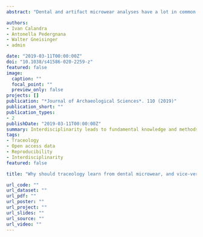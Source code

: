 ```yaml
---
abstract: "Dental and artifact microwear analyses have a lot in common regarding the questions they address, their de- velopmental history and their issues. However, few paleontologists and archeologists are aware of this, and even those who are, do not take into account most of the methodological insights from the other field. In this focus article, we briefly review the main developmental steps of both methods, highlight how similar their histories are and how combining methodological developments can improve both research fields. In both cases, the traditional analyses have been strongly criticized mainly because of their subjectivity and their lack of repeatability and reproducibility. Quantitative surface texture analyses have been proposed in response, re- sulting in dental microwear texture analysis (DMTA) and quantitative artifact microwear analysis (QAMA). DMTA is however a more mature method than QAMA and is well supported within the paleontological community. In this paper, focused on the methodological framework of both fields, we address this topic by arguing that traceologists could borrow a lot from DMTA; this would allow QAMA to become an established method much more quickly. Dental microwear analysts can also learn from traceology, especially regarding sample prepara- tion, experimentation and residue analysis. We hope that this focus article will stimulate more awareness, exchange and collaboration between pa- leontologists and archeologists, and especially between dental and artifact microwear analysts. Paleontology, archeology and the field of surface analysis as a whole would all benefit from such cooperation."

authors:
- Ivan Calandra
- Antonella Pedergnana
- Walter Gneisinger
- admin

date: "2019-03-11T00:00:00Z"
doi: "10.1038/s41586-020-2259-z"
featured: false
image:
  caption: ""
  focal_point: ""
  preview_only: false
projects: []
publication: "*Journal of Archaeological Sciences*. 110 (2019)"
publication_short: ""
publication_types:
- 2
publishDate: "2019-03-11T00:00:00Z"
summary: Interdisciplinarity leads to fundamental knowledge and methods combination between disciplines. Having this in mind, in this paper we track all major theoretical and methodological developments on two closed-related disciplines, dental microwear and use-wear. The main goal was to discuss how the two disciplines improved and at the same time, how much still need to be done. While methods seems to that have been established in one discipline, they tend to be marginally applied in other.
tags:
- Traceology
- Open access data
- Reproducibility
- Interdisciplinarity
featured: false

title: "Why should traceology learn from dental microwear, and vice-versa?"

url_code: ""
url_dataset: ""
url_pdf: ""
url_poster: ""
url_project: ""
url_slides: ""
url_source: ""
url_video: ""
---
```

